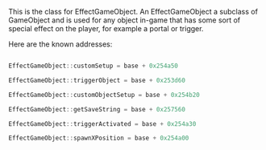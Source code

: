 This is the class for EffectGameObject. An EffectGameObject a subclass of GameObject and is used for any object in-game that has some sort of special effect on the player, for example a portal or trigger.



Here are the known addresses:



```cpp

EffectGameObject::customSetup = base + 0x254a50

EffectGameObject::triggerObject = base + 0x253d60

EffectGameObject::customObjectSetup = base + 0x254b20

EffectGameObject::getSaveString = base + 0x257560

EffectGameObject::triggerActivated = base + 0x254a30

EffectGameObject::spawnXPosition = base + 0x254a00

```